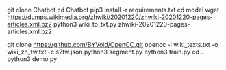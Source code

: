 git clone Chatbot
cd Chatbot
pip3 install -r requirements.txt
cd model
wget https://dumps.wikimedia.org/zhwiki/20201220/zhwiki-20201220-pages-articles.xml.bz2
python3 wiki_to_txt.py zhwiki-20201220-pages-articles.xml.bz2

git clone https://github.com/BYVoid/OpenCC.git
opencc -i wiki_texts.txt -o wiki_zh_tw.txt -c s2tw.json
python3 segment.py
python3 train.py
cd ..
python3 demo.py
